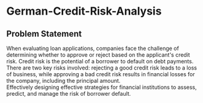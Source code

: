 # German-Credit-Risk-Analysis

## Problem Statement
When evaluating loan applications, companies face the challenge of determining whether to approve or reject based on the applicant's credit risk.
Credit risk is the potential of a borrower to default on debt payments. <br>
There are two key risks involved: rejecting a good credit risk leads to a loss of business, while approving a bad credit risk results in financial losses for the company, including the principal amount. <br>
Effectively designing effective strategies for financial institutions to assess, predict, and manage the risk of borrower default. <br>
